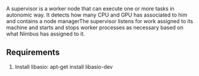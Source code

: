 A supervisor is a worker node that can execute one or more tasks in autonomic way. It detects how many CPU and GPU has associated to him and contains a node managerThe supervisor listens for work assigned to its machine and starts and stops worker processes as necessary based on what Nimbus has assigned to it.

## Requirements

1. Install libasio:  apt-get install libasio-dev